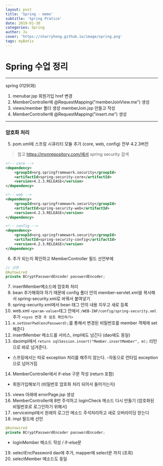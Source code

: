 ```yaml
---
layout: post
title: 'Spring - memo'
subtitle: 'Spring Pratice'
date: 2019-01-30
categories: Spring
author: Ju
cover: 'https://sharryhong.github.io/image/spring.png'
tags: myBatis
---
```


# Spring 수업 정리

---

spring 0129(화)

1. menubar.jsp 회원가입 href 변경
2. MemberController에 @RequestMapping("memberJoinView.me") 생성
3. views/member 폴더 생성 memberJoin.jsp 만들고 작성
4. MemberController에 @RequestMapping("insert.me") 생성

---

### 암호화 처리

5. pom.xml에 스프링 시큐리티 모듈 추가 (core, web, config) 전부 4.2.3버전

> 참고 https://mvnrepository.com/에서 spring security 검색


``` xml
<!-- core -->
<dependency>
    <groupId>org.springframework.security</groupId>
    <artifactId>spring-security-core</artifactId>
    <version>4.2.3.RELEASE</version>
</dependency>

<!-- web -->
<dependency>
    <groupId>org.springframework.security</groupId>
    <artifactId>spring-security-web</artifactId>
    <version>4.2.3.RELEASE</version>
</dependency>

<!-- config -->
<dependency>
    <groupId>org.springframework.security</groupId>
    <artifactId>spring-security-config</artifactId>
    <version>4.2.3.RELEASE</version>
</dependency>
```

6. 추가 되는지 확인하고 MemberController 필드 선언부에

``` java
// 선언
@Autowired
private BCryptPasswordEncoder passwordEncoder;
```

7. insertMember메소드에 암호화 처리
8. bean 추가해줘야 하기 때문에 config 폴더 안의 member-servlet.xml을 복사해서 spring-security.xml로 바꿔서 붙여넣기
9. spring-security.xml에서 bean 태그 안의 내용 지우고 새로 등록
10. web.xml `<param-value>`태그 안에서 `/WEB-INF/config/spring-security.xml` 추가 `<syso 변경 후 암호 확인하기>`
11. `m.setUserPwd(encPassword);`를 통해서 변경된 비밀번호를 member 객체에 set 해준다
12. insertMember 메소드를 서비스, impl에도 넘긴다 (dao에도 동일)
13. daoimpl에서 `return sqlSession.insert("Member.insertMember", m);` 리턴으로 바로 넘겨준다.

- 스프링에서는 따로 exception 처리를 해주지 않는다.
  -자동으로 런타임 exception 으로 넘어가짐


14. MemberController에서 if-else 구문 작성 (return 포함)
  - 회원가입해보기 (비밀번호 암호화 처리 되어서 들어가는지)
15. views 아래에 errorPage.jsp 생성
16. MemberController에 8번 주석하고 loginCheck 메소드 다시 만들기 (암호화된 비밀번호로 로그인하기 위해서)
17. serviceimpl에서 원래의 로그인 메소드 주석처리하고 새로 오버라이딩 받는다
18. impl 필드에 선언

``` java
@Autowired
private BCryptPasswordEncoder passwordEncoder;
```

- loginMember 메소드 작성 / if-else문

19. selectEncPassword dao에 추가, mapper에 select문 까지 (조회)
20. selectMember 메소드도 동일


​
